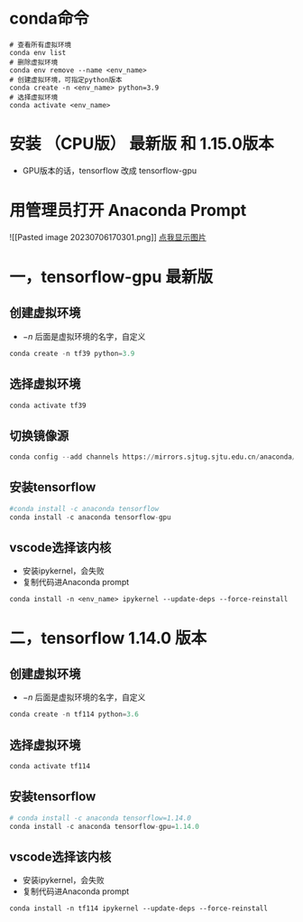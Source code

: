 # conda命令
```shell
# 查看所有虚拟环境
conda env list
# 删除虚拟环境
conda env remove --name <env_name>
# 创建虚拟环境，可指定python版本
conda create -n <env_name> python=3.9
# 选择虚拟环境
conda activate <env_name>
```

# 安装 （CPU版） 最新版 和 1.15.0版本
- GPU版本的话，tensorflow 改成 tensorflow-gpu

# 用管理员打开 Anaconda Prompt

![[Pasted image 20230706170301.png]]
[点我显示图片](https://github.com/zky119/Obsidian-Vault/blob/main/%E7%89%87%E6%AE%B5/Pasted%20image%2020230706170301.png)

# 一，tensorflow-gpu 最新版
## 创建虚拟环境
- $-n$ 后面是虚拟环境的名字，自定义
```python
conda create -n tf39 python=3.9
```

## 选择虚拟环境

```python
conda activate tf39
```

## 切换镜像源

```python
conda config --add channels https://mirrors.sjtug.sjtu.edu.cn/anaconda/pkgs/main/
```

## 安装tensorflow

```python
#conda install -c anaconda tensorflow
conda install -c anaconda tensorflow-gpu
```

## vscode选择该内核

- 安装ipykernel，会失败
- 复制代码进Anaconda prompt
```shell
conda install -n <env_name> ipykernel --update-deps --force-reinstall
```

# 二，tensorflow 1.14.0 版本

## 创建虚拟环境
- $-n$ 后面是虚拟环境的名字，自定义
```python
conda create -n tf114 python=3.6
```

## 选择虚拟环境

```python
conda activate tf114
```

## 安装tensorflow

```python
# conda install -c anaconda tensorflow=1.14.0
conda install -c anaconda tensorflow-gpu=1.14.0
```

## vscode选择该内核

- 安装ipykernel，会失败
- 复制代码进Anaconda prompt
```shell
conda install -n tf114 ipykernel --update-deps --force-reinstall
```
